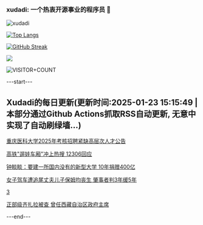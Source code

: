 ### xudadi: 一个热衷开源事业的程序员 👋

![xudadi](https://github-readme-stats-git-masterorgs-github-readme-stats-team.vercel.app/api?username=xudadi)

[![Top Langs](https://github-readme-stats.vercel.app/api/top-langs/?username=xudadi)](https://github.com/anuraghazra/github-readme-stats)

[![GitHub Streak](https://streak-stats.demolab.com?user=xudadi&locale=zh_Hans)](https://git.io/streak-stats)

![](https://raw.githubusercontent.com/xudadi/xudadi/main/assets/github-contribution-grid-snake.svg)

![VISITOR+COUNT](https://komarev.com/ghpvc/?username=xudadi&label=VISITOR+COUNT)


---start---

## Xudadi的每日更新(更新时间:2025-01-23 15:15:49 | 本部分通过Github Actions抓取RSS自动更新, 无意中实现了自动刷绿墙...)

[重庆医科大学2025年考核招聘紧缺高层次人才公告](https://www.gongkaoleida.com/article/2274343)

[高铁"遛娃车厢"冲上热搜 12306回应](https://m.163.com/news/article/JMJ9G0R80514EGPO.html)

[钟睒睒：要建一所国内没有的新型大学 10年捐赠400亿](https://m.163.com/news/article/JMJ9J3KA0514R9P4.html)

[女子驾车遭追尾丈夫儿子保姆均丧生 肇事者判3年缓5年](https://m.163.com/news/article/JMI3D8780514R9P4.html)

[3](https://m.163.com/touch/news/sub/domestic)

[正部级齐扎拉被查 曾任西藏自治区政府主席](https://m.163.com/news/article/JMJ48CGK0001899O.html)

---end---
